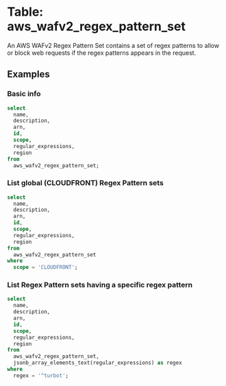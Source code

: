 # Table: aws_wafv2_regex_pattern_set

An AWS WAFv2 Regex Pattern Set contains a set of regex patterns to allow or block web requests if the regex patterns appears in the request.

## Examples

### Basic info

```sql
select
  name,
  description,
  arn,
  id,
  scope,
  regular_expressions,
  region
from
  aws_wafv2_regex_pattern_set;
```


### List global (CLOUDFRONT) Regex Pattern sets

```sql
select
  name,
  description,
  arn,
  id,
  scope,
  regular_expressions,
  region
from
  aws_wafv2_regex_pattern_set
where
  scope = 'CLOUDFRONT';
```


### List Regex Pattern sets having a specific regex pattern

```sql
select
  name,
  description,
  arn,
  id,
  scope,
  regular_expressions,
  region
from
  aws_wafv2_regex_pattern_set,
  jsonb_array_elements_text(regular_expressions) as regex
where
  regex = '^turbot';
```